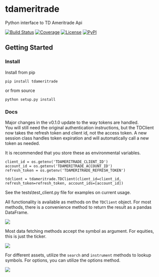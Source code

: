 # tdameritrade
Python interface to TD Ameritrade Api

[![Build Status](https://github.com/timkpaine/tdameritrade/workflows/Build%20Status/badge.svg?branch=main)](https://github.com/timkpaine/tdameritrade/actions?query=workflow%3A%22Build+Status%22)
[![Coverage](https://codecov.io/gh/timkpaine/tdameritrade/branch/main/graph/badge.svg)](https://codecov.io/gh/timkpaine/tdameritrade)
[![License](https://img.shields.io/github/license/timkpaine/tdameritrade.svg)](https://pypi.python.org/pypi/tdameritrade/)
[![PyPI](https://img.shields.io/pypi/v/tdameritrade.svg)](https://pypi.python.org/pypi/tdameritrade/)



## Getting Started

### Install
Install from pip

`pip install tdameritrade`

or from source

`python setup.py install`


### Docs
Major changes in the v0.1.0 update to the way tokens are handled.  
You will still need the original authentication instructions, but the TDClient now takes the refresh token and client
id, not the access token. A new session class handles token expiration and will automatically call a new token as
needed. 

It is recommended that you store these as environmental variables.  

```
client_id = os.getenv('TDAMERITRADE_CLIENT_ID')
account_id = os.getenv('TDAMERITRADE_ACCOUNT_ID')
refresh_token = os.getenv('TDAMERITRADE_REFRESH_TOKEN')

tdclient = tdameritrade.TDClient(client_id=client_id, refresh_token=refresh_token, account_ids=[account_id])
``` 

See the tests\test_client.py file for examples on current usage. 

All functionality is available as methods on the `TDClient` object. For most methods, there is a convenience method to return the result as a pandas DataFrame.

![](https://raw.githubusercontent.com/timkpaine/tdameritrade/main/docs/img/client/client.png)

Most data fetching methods accept the symbol as argument. For equities, this is just the ticker.

![](https://raw.githubusercontent.com/timkpaine/tdameritrade/main/docs/img/client/quote.png)

For different assets, utilize the `search` and `instrument` methods to lookup symbols. For options, you can utilize the options method.

![](https://raw.githubusercontent.com/timkpaine/tdameritrade/main/docs/img/options.png)

